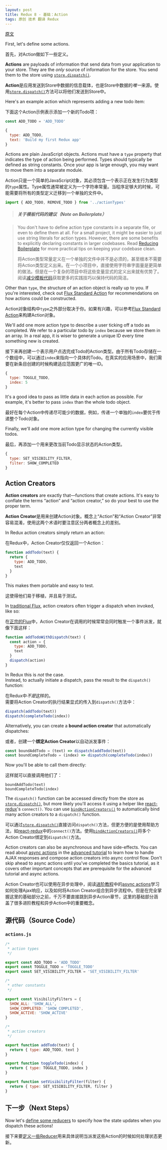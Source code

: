 ```yaml
---
layout: post
title: Redux 8 - 基础：Action
tags: 原创 技术 翻译 Redux
---
```


[原文](https://github.com/reactjs/redux/blob/master/docs/basics/Actions.md)

First, let's define some actions.

首先，对Action做如下一些定义。

**Actions** are payloads of information that send data from your application to your store. They are the *only* source of information for the store. You send them to the store using [`store.dispatch()`](https://github.com/reactjs/redux/blob/master/docs/api/Store.md#dispatch).

**Action**是应用发送到Store中数据的信息载体，也是Store中数据的*唯一*来源。使用[`store.dispatch()`](https://github.com/reactjs/redux/blob/master/docs/api/Store.md#dispatch)方法可以将他们发送到Store中。

Here's an example action which represents adding a new todo item:

下面这个Action示例表示添加一个新的Todo项：

```js
const ADD_TODO = 'ADD_TODO'
```

```js
{
  type: ADD_TODO,
  text: 'Build my first Redux app'
}
```

Actions are plain JavaScript objects. Actions must have a `type` property that indicates the type of action being performed. Types should typically be defined as string constants. Once your app is large enough, you may want to move them into a separate module.

Action只是一个简单的JavaScript对象，其必须包含一个表示正在发生行为类型的`type`属性。Type属性通常被定义为一个字符串常量。当程序足够大的时候，可能需要将所有的类型定义迁移到一个单独的文件中。

```js
import { ADD_TODO, REMOVE_TODO } from '../actionTypes'
```

>##### 关于模板代码的建议（Note on Boilerplate）

>You don't have to define action type constants in a separate file, or even to define them at all. For a small project, it might be easier to just use string literals for action types. However, there are some benefits to explicitly declaring constants in larger codebases. Read [Reducing Boilerplate](https://github.com/reactjs/redux/blob/master/docs/recipes/ReducingBoilerplate.md) for more practical tips on keeping your codebase clean.
>
> 将Action类型常量定义在一个单独的文件中并不是必须的，甚至根本不需要将Action类型定义出来。在一个小项目中，直接使用字符串字面量是更简单的做法。但是在一个复杂的项目中将这些变量显式的定义出来就有优势了。阅读[减少模板代码](https://github.com/reactjs/redux/blob/master/docs/recipes/ReducingBoilerplate.md)获取更多的实践技巧以保持代码的简洁。

Other than `type`, the structure of an action object is really up to you. If you're interested, check out [Flux Standard Action](https://github.com/acdlite/flux-standard-action) for recommendations on how actions could be constructed.

Action对象结构中`type`之外部分取决于你。如果有兴趣，可以参考[Flux Standard Action](https://github.com/acdlite/flux-standard-action)来构建Action对象。

We'll add one more action type to describe a user ticking off a todo as completed. We refer to a particular todo by `index` because we store them in an array. In a real app, it is wiser to generate a unique ID every time something new is created.

接下来再创建一个表示用户点选完成Todo的Action类型。由于所有Todo存储在一个数组中，可以通过`index`来指向一个具体的Todo。在真实的应用场景中，我们需要在新条目创建的时候构建适应范围更广的唯一ID。

```js
{
  type: TOGGLE_TODO,
  index: 5
}
```

It's a good idea to pass as little data in each action as possible. For example, it's better to pass `index` than the whole todo object.

最好在每个Action中传递尽可能少的数据，例如，传递一个单独的`index`要优于传递整个Todo对象。

Finally, we'll add one more action type for changing the currently visible todos.

最后，再添加一个用来更改当前Todo显示状态的Action类型。

```js
{
  type: SET_VISIBILITY_FILTER,
  filter: SHOW_COMPLETED
}
```

## Action Creators

**Action creators** are exactly that—functions that create actions. It's easy to conflate the terms “action” and “action creator,” so do your best to use the proper term.

**Action Creator**是用来创建Action对象。概念上“Action”和“Action Creator”非常容易混淆，使用这两个术语时要注意区分两者概念上的差别。

In Redux action creators simply return an action:

在Redux中，Action Creator仅仅返回一个Action：

```js
function addTodo(text) {
  return {
    type: ADD_TODO,
    text
  }
}
```

This makes them portable and easy to test.

这使得他们易于移植，并且易于测试。

In [traditional Flux](http://facebook.github.io/flux), action creators often trigger a dispatch when invoked, like so:

在[正宗的Flux](http://facebook.github.io/flux)中，Action Creator在调用的时候常常会同时触发一个事件派发，就像下面这样：

```js
function addTodoWithDispatch(text) {
  const action = {
    type: ADD_TODO,
    text
  }
  dispatch(action)
}
```

In Redux this is *not* the case.  
Instead, to actually initiate a dispatch, pass the result to the `dispatch()` function:

在Redux中*不是*这样的。  
需要将Action Creator的执行结果显式的传入到`dispatch()`方法中：

```js
dispatch(addTodo(text))
dispatch(completeTodo(index))
```

Alternatively, you can create a **bound action creator** that automatically dispatches:

或者，创建一个**绑定Action Creator**以自动派发事件：

```js
const boundAddTodo = (text) => dispatch(addTodo(text))
const boundCompleteTodo = (index) => dispatch(completeTodo(index))
```

Now you'll be able to call them directly:

这样就可以直接调用他们了：

```
boundAddTodo(text)
boundCompleteTodo(index)
```

The `dispatch()` function can be accessed directly from the store as [`store.dispatch()`](https://github.com/reactjs/redux/blob/master/docs/api/Store.md#dispatch), but more likely you'll access it using a helper like [react-redux](http://github.com/gaearon/react-redux)'s `connect()`. You can use [`bindActionCreators()`](https://github.com/reactjs/redux/blob/master/docs/api/bindActionCreators.md) to automatically bind many action creators to a `dispatch()` function.

可以通过[`store.dispatch()`](https://github.com/reactjs/redux/blob/master/docs/api/Store.md#dispatch)直接访问`dispatch()`方法，但更方便的是使用帮助方法，如[react-redux](http://github.com/gaearon/react-redux)中的`connect()`方法。使用[`bindActionCreators()`](https://github.com/reactjs/redux/blob/master/docs/api/bindActionCreators.md)将多个Action Creator绑定到`dispatch()`方法。

Action creators can also be asynchronous and have side-effects. You can read about [async actions](https://github.com/reactjs/redux/blob/master/docs/advanced/AsyncActions.md) in the [advanced tutorial](https://github.com/reactjs/redux/blob/master/docs/advanced/README.md) to learn how to handle AJAX responses and compose action creators into async control flow. Don't skip ahead to async actions until you've completed the basics tutorial, as it covers other important concepts that are prerequisite for the advanced tutorial and async actions.

Action Creator也可以使用在异步处理中，阅读[进阶教程](https://github.com/reactjs/redux/blob/master/docs/advanced/README.md)中的[async actions](https://github.com/reactjs/redux/blob/master/docs/advanced/AsyncActions.md)学习如何处理Ajax响应，以及如何将Action Creator组合到异步流程中。但是在完全掌握这里的基础部分之前，千万不要直接跳到异步Action章节，这里的基础部分涵盖了很多进阶教程和异步Action中的重要概念。

## 源代码（Source Code）

### `actions.js`

```js
/*
 * action types
 */

export const ADD_TODO = 'ADD_TODO'
export const TOGGLE_TODO = 'TOGGLE_TODO'
export const SET_VISIBILITY_FILTER = 'SET_VISIBILITY_FILTER'

/*
 * other constants
 */

export const VisibilityFilters = {
  SHOW_ALL: 'SHOW_ALL',
  SHOW_COMPLETED: 'SHOW_COMPLETED',
  SHOW_ACTIVE: 'SHOW_ACTIVE'
}

/*
 * action creators
 */

export function addTodo(text) {
  return { type: ADD_TODO, text }
}

export function toggleTodo(index) {
  return { type: TOGGLE_TODO, index }
}

export function setVisibilityFilter(filter) {
  return { type: SET_VISIBILITY_FILTER, filter }
}
```

## 下一步（Next Steps）

Now let's [define some reducers](Reducers.md) to specify how the state updates when you dispatch these actions!

接下来要[定义一些Reducer](Reducers.md)用来具体说明当派发这些Action的时候如何处理状态更新。

